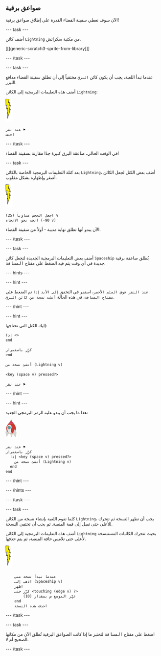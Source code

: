 ## صواعق برقية

الآن سوف نعطي سفينة الفضاء القدرة على إطلاق صواعق برقية!

--- task ---

أضف كائن `Lightning` من مكتبة سكراتش.

[[[generic-scratch3-sprite-from-library]]]

--- /task ---

--- task ---

عندما تبدأ اللعبة، يجب أن يكون كائن `البرق` مختفياً إلى أن تطلق سفينة الفضاء مدافع الليزر.

أضف هذه التعليمات البرمجية إلى الكائن `Lightning`:

![كائن البرق](images/lightning-sprite.png)

```blocks3
عند نقر ⚑
اختف
```

--- /task ---

في الوقت الحالي، صاعقة البرق كبيرة جدًا مقارنة بسفينة الفضاء!

--- task ---

بعد كتلة التعليمات البرمجية الخاصة بالكائن `Lightning`، أضف بعض الكتل لجعل الكائن أصغر وإظهاره بشكل مقلوب.

![كائن البرق](images/lightning-sprite.png)

```blocks3
اجعل الحجم مساوياً (25) %
اتجه نحو الاتجاه (-90 v)
```

الآن يبدو أنها تطلق نهاية مدببة - أولاً من سفينة الفضاء.

--- /task ---

--- task ---

أضف بعض التعليمات البرمجية الجديدة لتجعل كائن `Spaceship` يُطلق صاعقة برقية جديدة في أي وقت يتم فيه الضغط على مفتاح <kbd>المسافة</kbd>.

--- hints ---


--- hint ---

`عند النقر فوق العلم الأخضر`، استمر في التحقق `إلى الأبد` `إذا` تم الضغط على `مفتاح المسافة`، في هذه الحالة `أنشئ نسخة من كائن البرق`.

--- /hint ---

--- hint ---

إليك الكتل التي تحتاجها:

```blocks3
إذا <>
end

كرِّر باستمرار
end

أنشئ نسخة من (Lightning v)

<key (space v) pressed?>

عند نقر ⚑
```

--- /hint ---

--- hint ---

هذا ما يجب أن يبدو عليه الرمز البرمجي الجديد:

![كائن الصاروخ](images/rocket-sprite.png)

```blocks3
عند نقر ⚑
كرِّر باستمرار 
  إذا <key (space v) pressed?> 
    أنشئ نسخة من (Lightning v)
  end
end
```

--- /hint ---

--- /hints ---

--- /task ---

--- task ---

كلما تقوم اللعبة بإنشاء نسخة من الكائن `Lightning`، يجب أن تظهر النسخة ثم تتحرك للأعلى حتى تصل إلى قمة المنصة. ثم يجب أن تختفي النسخة.

أضف هذه التعليمات البرمجية إلى الكائن `Lightning` بحيث تتحرك الكائنات المستنسخة لأعلى حتى تلامس حافة المنصة، ثم يتم حذفها.

![كائن البرق](images/lightning-sprite.png)

```blocks3
    عندما تبدأ نسخة مني
    اذهب إلى (Spaceship v)
    اظهر
    كرِّر حتى <touching (edge v) ?> 
        غيِّر الموضع ص بمقدار (10)
    end
    احذف هذه النسخة
```

--- /task ---

--- task ---

اضغط على مفتاح <kbd>المسافة</kbd> لتختبر ما إذا كانت الصواعق البرقية تُطلق الآن من مكانها الصحيح أم لا.

--- /task ---